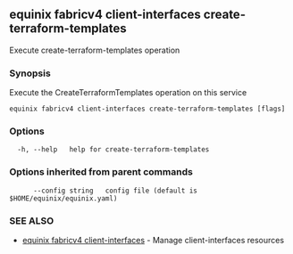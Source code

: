 ## equinix fabricv4 client-interfaces create-terraform-templates

Execute create-terraform-templates operation

### Synopsis

Execute the CreateTerraformTemplates operation on this service

```
equinix fabricv4 client-interfaces create-terraform-templates [flags]
```

### Options

```
  -h, --help   help for create-terraform-templates
```

### Options inherited from parent commands

```
      --config string   config file (default is $HOME/equinix/equinix.yaml)
```

### SEE ALSO

* [equinix fabricv4 client-interfaces](equinix_fabricv4_client-interfaces.md)	 - Manage client-interfaces resources

